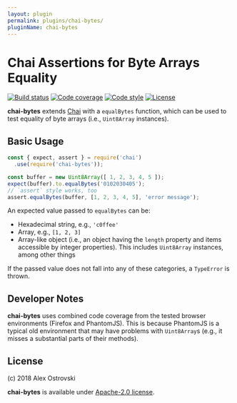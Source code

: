 ```yaml
---
layout: plugin
permalink: plugins/chai-bytes/
pluginName: chai-bytes
---
```


# Chai Assertions for Byte Arrays Equality

[![Build status][travis-image]][travis-url]
[![Code coverage][coveralls-image]][coveralls-url]
[![Code style][code-style-image]][code-style-url]
[![License][license-image]][license-url]

[travis-image]: https://img.shields.io/travis/slowli/chai-bytes.svg?style=flat-square
[travis-url]: https://travis-ci.org/slowli/chai-bytes
[coveralls-image]: https://img.shields.io/coveralls/slowli/chai-bytes.svg?style=flat-square
[coveralls-url]: https://coveralls.io/github/slowli/chai-bytes
[code-style-image]: https://img.shields.io/badge/code%20style-semistandard-brightgreen.svg?style=flat-square
[code-style-url]: https://github.com/Flet/semistandard
[license-image]: https://img.shields.io/github/license/slowli/chai-bytes.svg?style=flat-square
[license-url]: https://opensource.org/licenses/Apache-2.0

**chai-bytes** extends [Chai][chai] with a `equalBytes` function,
which can be used to test equality of byte arrays (i.e., `Uint8Array` instances).

## Basic Usage

```javascript
const { expect, assert } = require('chai')
  .use(require('chai-bytes'));

const buffer = new Uint8Array([ 1, 2, 3, 4, 5 ]);
expect(buffer).to.equalBytes('0102030405');
// `assert` style works, too
assert.equalBytes(buffer, [1, 2, 3, 4, 5], 'error message');
```

An expected value passed to `equalBytes` can be:

- Hexadecimal string, e.g., `'c0ffee'`
- Array, e.g., `[1, 2, 3]`
- Array-like object (i.e., an object having the `length` property
  and items accessible by integer properties).
  This includes `Uint8Array` instances, among other things

If the passed value does not fall into any of these categories,
a `TypeError` is thrown.

## Developer Notes

**chai-bytes** uses combined code coverage from the tested browser environments
(Firefox and PhantomJS). This is because PhantomJS is a typical old environment
that may have problems with `Uint8Array`s (e.g., it misses a substantial parts
of their methods).

## License

(c) 2018 Alex Ostrovski

**chai-bytes** is available under [Apache-2.0 license](LICENSE).

[chai]: https://chaijs.com/
